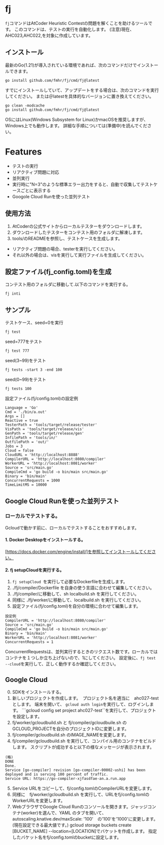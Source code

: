 # fj
```fj```コマンドはAtCoder Heuristic Contestの問題を解くことを助けるツールです。 このコマンドは、テストの実行を自動化します。
(注意)現在、AHC023,AHC022,を対象に作成しています。
## インストール
最新のGo(1.21)が導入されている環境であれば、次のコマンドだけでインストールできます。
```
go install github.com/fmhr/fj/cmd/fj@latest
```
すでにインストールしていて、アップデートをする場合は、次のコマンドを実行してください。
または＠latestを具体的なバージョンに置き換えてください。
```
go clean -modcache
go install github.com/fmhr/fj/cmd/fj@latest
```
OSにはLinux(Windows Subsystem for Linux)かmacOSを推奨しますが、Windows上でも動作します。
詳細な手順については(準備中)を読んでください。

# Features
- テストの実行
- リアクティブ問題に対応
- 並列実行
- 実行時に"N=3"のような標準エラー出力をすると、自動で収集してテストケースごとに表示する
- Googole Cloud Runを使った並列テスト


## 使用方法
1. AtCoderの公式サイトからローカルテスターをダウンロードします。
2. ダウンロードしたテスターをコンテスト用のフォルダに解凍します。
3. tools/のREADMEを参照し、テストケースを生成します。
  - リアクティブ問題の場合、testerを実行してください。
  - それ以外の場合は、visを実行して実行ファイルを生成してください。

## 設定ファイル(fj_config.toml)を生成
コンテスト用のフォルダに移動して.以下のコマンドを実行する。
```
fj inti
```

## サンプル 

テストケース、seed=0を実行
```
fj test
```
seed=777をテスト
```
fj test 777
```
seed(3~99)をテスト
```
fj tests -start 3 -end 100
```
seed(0~99)をテスト
```
fj tests 100
```


設定ファイル(fj/config.toml)の設定例
```
Language = 'Go'
Cmd = './bin/a.out'
Args = []
Reactive = true
TesterPath = 'tools/target/release/tester'
VisPath = 'tools/target/release/vis'
GenPath = 'tools/target/release/gen'
InfilePath = 'tools/in/'
OutfilePath = 'out/'
Jobs = 3
Cloud = false
CloudURL = 'http://localhost:8888'
CompilerURL = 'http://localhost:8080/compiler'
WorkerURL = 'http://localhost:8081/worker'
Source = 'src/main.go'
CompileCmd = 'go build -o bin/main src/main.go'
Binary = 'bin/main'
ConcurrentRequests = 1000
TimeLimitMS = 10000

```
## Google Cloud Runを使った並列テスト

### ローカルでテストする。
Gcloudで動かす前に、ローカルでテストすることをおすすめします。
#### 1. Docker Desktopをインストールする。
[https://docs.docker.com/engine/install/]を参照してインストールしてください。
#### 2. fj setupCloudを実行する。
1. ```fj setupCloud ```を実行して必要なDockerfileを生成します。
2. ./fj/compiler/Dockerfile を自身の使う言語に合わせて編集してください。
3. ./fj/compiler/に移動して、sh localbuild.sh を実行してください。
4. 同様に ./fj/worker/に移動して、localbuild.sh を実行してください。
5. 設定ファイル(fj/config.toml)を自分の環境に合わせて編集します。
```
設定例
CompilerURL = 'http://localhost:8080/compiler'
Source = 'src/main.go'
CompileCmd = 'go build -o bin/main src/main.go'
Binary = 'bin/main'
WorkerURL = 'http://localhost:8081/worker'
ConcurrentRequests = 1
```
ConcurrentRequestsは、並列実行するときのリクエスト数です。ローカルではコンテナを１つしか立ち上げないので、1にしてください。
設定後に、```fj test --cloud```を実行して、正しく動作するか確認してください。

## Google Cloud 
0. SDKをインストールする。
1. 新しいプロジェクトを作成します。　プロジェクト名を適当に　ahc027-test とします。
端末を開いて、
```gcloud auth login```を実行して、ログインします。
```gcloud config set project ahc027-test``を実行して、プロジェクトを設定します。
2. fj/worker/gcloudbuild.sh と fj/compiler/gcloudbuile.sh のGCLOUD_PROJECTを自分のプロジェクトIDに変更します。
3. fj/compiler/gcloudbuild.sh のIMAGE_NAMEを変更します。
4. fj/compiler/gcloudbuild.sh を実行して、コンパイル用のコンテナをビルドします。
スクリプトが成功すると以下の様なメッセージが表示されます。
```
(略)
DONE
Done.
Service [go-compiler] revision [go-compiler-00002-ushi] has been deployed and is serving 100 percent of traffic.
Service URL: https://go-compiler-xjfasdfae-an.a.run.app
```
5. Service URLをコピーして、fj/config.tomlのCompilerURLを変更します。
6. 同様に　fj/worker/gcloudbuild.sh を実行して、URLをfj/config.tomlのWorkerURLを変更します。
7. WebブラウザでGoogle Cloud Runのコンソールを開きます。ジャッジコンテナ(worker)を選んで、YAML のタブを開いて、autoscaling.knative.dev/maxScale: '100'　の'100'を'1000'に変更します。(現在設定できる最大値です。)
gcloud storage buckets create [BUCKET_NAME] --location=[LOCATION]でバケットを作成します。
指定したバケット名をfj/config.tomlのbucketに設定します。